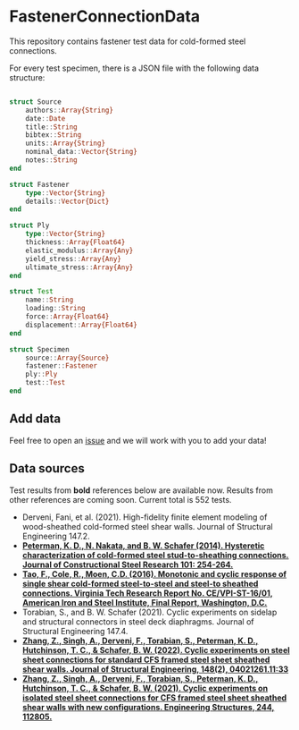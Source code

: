 # FastenerConnectionData

This repository contains fastener test data for cold-formed steel connections.

For every test specimen, there is a JSON file with the following data structure:

```julia

struct Source
    authors::Array{String}
    date::Date
    title::String
    bibtex::String
    units::Array{String}
    nominal_data::Vector{String}
    notes::String
end

struct Fastener
    type::Vector{String}
    details::Vector{Dict}
end

struct Ply
    type::Vector{String}
    thickness::Array{Float64}
    elastic_modulus::Array{Any}
    yield_stress::Array{Any}
    ultimate_stress::Array{Any}
end

struct Test
    name::String
    loading::String
    force::Array{Float64}
    displacement::Array{Float64}
end

struct Specimen
    source::Array{Source}
    fastener::Fastener
    ply::Ply
    test::Test
end

```

## Add data

Feel free to open an [issue](https://github.com/runtosolve/FastenerConnectionData/issues) and we will work with you to add your data!

## Data sources

Test results from **bold** references below are available now.   Results from other references are coming soon.  Current total is 552 tests.

* Derveni, Fani, et al. (2021). High-fidelity finite element modeling of wood-sheathed cold-formed steel shear walls. Journal of Structural Engineering 147.2.
* **[Peterman, K. D., N. Nakata, and B. W. Schafer (2014). Hysteretic characterization of cold-formed steel stud-to-sheathing connections. Journal of Constructional Steel Research 101: 254-264.](https://www.sciencedirect.com/science/article/abs/pii/S0143974X14001618)**
* **[Tao, F., Cole, R., Moen, C.D. (2016). Monotonic and cyclic response of single shear cold-formed steel-to-steel and steel-to sheathed connections. Virginia Tech Research Report No. CE/VPI-ST-16/01, American Iron and Steel Institute, Final Report, Washington, D.C.](https://www.researchgate.net/profile/Aritra-Chatterjee-3/publication/333671326_Monotonic_and_Cyclic_Response_of_Single_Shear_Cold-Formed_Steel-to-Steel_and_Sheathing-to-Steel_Connections/links/5cfd974ea6fdccd1308f7ec4/Monotonic-and-Cyclic-Response-of-Single-Shear-Cold-Formed-Steel-to-Steel-and-Sheathing-to-Steel-Connections.pdf)**
* Torabian, S., and B. W. Schafer (2021). Cyclic experiments on sidelap and structural connectors in steel deck diaphragms. Journal of Structural Engineering 147.4.
* **[Zhang, Z., Singh, A., Derveni, F., Torabian, S., Peterman, K. D., Hutchinson, T. C., & Schafer, B. W. (2022). Cyclic experiments on steel sheet connections for standard CFS framed steel sheet sheathed shear walls. Journal of Structural Engineering, 148(2), 04021261.11:33](https://ascelibrary.org/doi/abs/10.1061/%28ASCE%29ST.1943-541X.0003233)**
* **[Zhang, Z., Singh, A., Derveni, F., Torabian, S., Peterman, K. D., Hutchinson, T. C., & Schafer, B. W. (2021). Cyclic experiments on isolated steel sheet connections for CFS framed steel sheet sheathed shear walls with new configurations. Engineering Structures, 244, 112805.](https://www.sciencedirect.com/science/article/abs/pii/S014102962100955X)**






